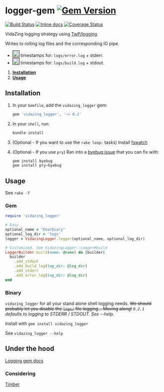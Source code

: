 # logger-gem [![Gem Version](https://badge.fury.io/rb/vidazing_logger.svg)](https://badge.fury.io/rb/vidazing_logger)

[![Build Status](https://travis-ci.org/VidaZing/logger_gem.svg?branch=master)](https://travis-ci.org/VidaZing/logger_gem)
[![Inline docs](http://inch-ci.org/github/VidaZing/logger_gem.svg?branch=master)](http://inch-ci.org/github/VidaZing/logger_gem)
[![Coverage Status](https://coveralls.io/repos/github/VidaZing/logger_gem/badge.png?branch=master)](https://coveralls.io/github/VidaZing/logger_gem?branch=master)

VidaZing logging strategy using [TwP/logging](https://github.com/TwP/logging).

Writes to rolling log files and the corresponding IO pipe.

* <img src="http://medyk.org/colors/ff8787.png" style="border: 1px solid black" width="20" height="20" /> timestamps for: `logs/error.log` + stderr.
* <img src="http://medyk.org/colors/87d7ff.png" style="border: 1px solid black" width="20" height="20" /> timestamps for: `logs/build.log` + stdout.

1. [**Installation**](#installation)
2. [**Usage**](#usage)

## Installation

1. In your `Gemfile`, add the `vidazing_logger` gem:

    ```ruby
    gem 'vidazing_logger', '~> 0.2'
    ```

2. In your `shell`, run:

    ```ruby
    bundle install
    ```

3. (Optional - If you want to use the `rake loop:` tasks) Install [fswatch](https://github.com/emcrisostomo/fswatch)

4. (Optional - If you use `pry`) Ran into a [byebug issue](https://github.com/deivid-rodriguez/byebug/issues/440) that you can fix with:

    ```ruby
    gem install byebug
    gem install pry-byebug
    ```

## Usage
See `rake -T`

### Gem
```ruby
require 'vidazing_logger'

# Easy
optional_name = "DearDiary"
optional_log_dir = 'logs'
logger = VidazingLogger.logger(optional_name, optional_log_dir)

# Customized. See VidazingLogger::Logger#build
LoggerBuilder.build(name: @name) do |builder|
  builder
    .add_stdout
    .add_build_log(log_dir: @log_dir)
    .add_stderr
    .add_error_log(log_dir: @log_dir)
end

```

### Binary

`vidazing_logger` for all your stand alone shell logging needs. ~~We should probably let you disable the `logs/` file logging... Moving along!~~ _`0.2.1` defaults to logging to STDERR / STDOUT. See --help._

Install with `gem install vidazing_logger`

See `vidazing_logger --help`

## Under the hood

[Logging gem docs](https://www.rubydoc.info/gems/logging/toplevel)

### Considering

[Timber](https://github.com/timberio/timber-ruby)
